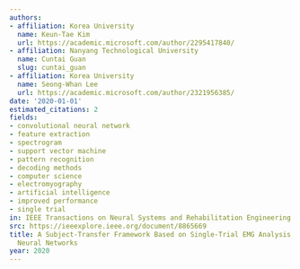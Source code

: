 ```yaml
---
authors:
- affiliation: Korea University
  name: Keun-Tae Kim
  url: https://academic.microsoft.com/author/2295417840/
- affiliation: Nanyang Technological University
  name: Cuntai Guan
  slug: cuntai_guan
- affiliation: Korea University
  name: Seong-Whan Lee
  url: https://academic.microsoft.com/author/2321956385/
date: '2020-01-01'
estimated_citations: 2
fields:
- convolutional neural network
- feature extraction
- spectrogram
- support vector machine
- pattern recognition
- decoding methods
- computer science
- electromyography
- artificial intelligence
- improved performance
- single trial
in: IEEE Transactions on Neural Systems and Rehabilitation Engineering
src: https://ieeexplore.ieee.org/document/8865669
title: A Subject-Transfer Framework Based on Single-Trial EMG Analysis Using Convolutional
  Neural Networks
year: 2020
---
```

